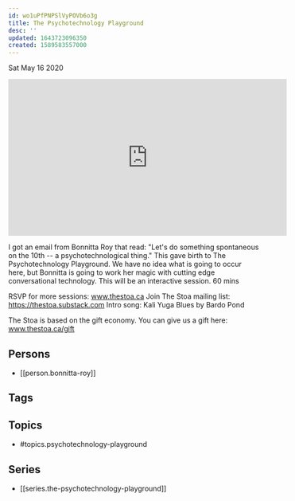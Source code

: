 ```yaml
---
id: wo1uPfPNPSlVyPOVb6o3g
title: The Psychotechnology Playground
desc: ''
updated: 1643723096350
created: 1589583557000
---
```





Sat May 16 2020

<iframe width="560" height="315" src="https://www.youtube.com/embed/F8B8zMbmLd4" title="The Psychotechnology Playground w/ Bonnitta Roy (May 1st, 2020)" frameborder="0" allow="accelerometer; autoplay; clipboard-write; encrypted-media; gyroscope; picture-in-picture" allowfullscreen ></iframe>

I got an email from Bonnitta Roy that read: "Let's do something spontaneous on the 10th -- a psychotechnological thing." This gave birth to The Psychotechnology Playground. We have no idea what is going to occur here, but Bonnitta is going to work her magic with cutting edge conversational technology. This will be an interactive session. 60 mins

RSVP for more sessions: www.thestoa.ca
Join The Stoa mailing list: https://thestoa.substack.com
Intro song: Kali Yuga Blues by Bardo Pond

The Stoa is based on the gift economy. You can give us a gift here: www.thestoa.ca/gift

## Persons

- [[person.bonnitta-roy]]

## Tags



## Topics

- #topics.psychotechnology-playground

## Series

- [[series.the-psychotechnology-playground]]

